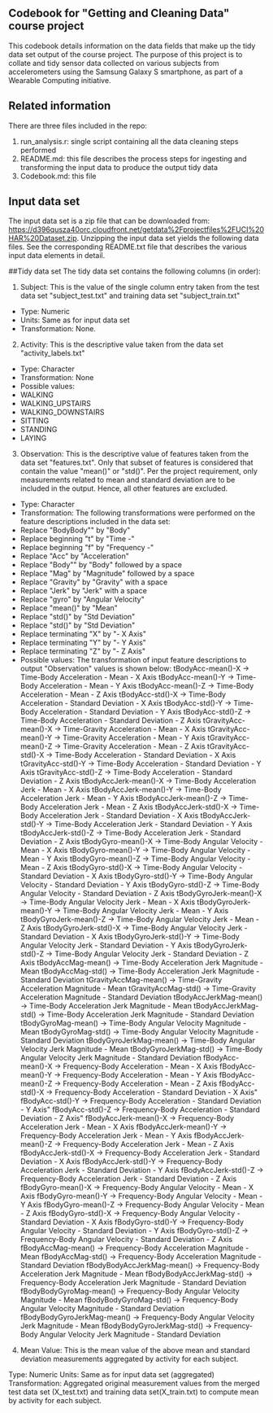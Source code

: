 ## Codebook for "Getting and Cleaning Data" course project
This codebook details information on the data fields that make up the tidy data set output of the course project. The purpose of this project is to collate and tidy sensor data collected on various subjects from accelerometers using the Samsung Galaxy S smartphone, as part of a Wearable Computing initiative.

## Related information
There are three files included in the repo:
1. run_analysis.r: single script containing all the data cleaning steps performed
2. README.md: this file describes the process steps for ingesting and transforming the input data to produce the output tidy data
3. Codebook.md: this file

## Input data set
The input data set is a zip file that can be downloaded from: https://d396qusza40orc.cloudfront.net/getdata%2Fprojectfiles%2FUCI%20HAR%20Dataset.zip. Unzipping the input data set yields the following data files. See the corresponding README.txt file that describes the various input data elements in detail.

##Tidy data set
The tidy data set contains the following columns (in order):

1. Subject: This is the value of the single column entry taken from the test data set "subject_test.txt" and training data set "subject_train.txt"
 * Type: Numeric
 * Units: Same as for input data set
 * Transformation: None.

2. Activity: This is the descriptive value  taken from the data set "activity_labels.txt"

 * Type: Character
 * Transformation: None
 * Possible values: 
  * WALKING
  * WALKING_UPSTAIRS
  * WALKING_DOWNSTAIRS
  * SITTING
  * STANDING
  * LAYING

3. Observation: This is the descriptive value of features taken from the data set "features.txt". Only that subset of features is considered that contain the value "mean()" or "std()". Per the project requirement, only measurements related to mean and standard deviation are to be included in the output. Hence, all other features are excluded.
 * Type: Character
 * Transformation: The following transformations were performed on the feature descriptions included in the data set:
  * Replace "BodyBody"" by "Body"
  * Replace beginning "t" by "Time -"
  * Replace beginning "f" by "Frequency -"
  * Replace "Acc" by "Acceleration"
  * Replace "Body"" by "Body" followed by a space
  * Replace "Mag" by "Magnitude" followed by a space
  * Replace "Gravity" by "Gravity" with a space
  * Replace "Jerk" by "Jerk" with a space
  * Replace "gyro" by "Angular Velocity"
  * Replace "mean()" by "Mean"
  * Replace "std()" by "Std Deviation"
  * Replace "std()" by "Std Deviation"
  * Replace terminating "X" by "- X Axis"
  * Replace terminating "Y" by "- Y Axis"
  * Replace terminating "Z" by "- Z Axis"
 * Possible values: The transformation of input feature descriptions to output "Observation" values is shown below:
tBodyAcc-mean()-X -> Time-Body Acceleration - Mean - X Axis
tBodyAcc-mean()-Y -> Time-Body Acceleration - Mean - Y Axis
tBodyAcc-mean()-Z -> Time-Body Acceleration - Mean - Z Axis
tBodyAcc-std()-X -> Time-Body Acceleration - Standard Deviation - X Axis
tBodyAcc-std()-Y -> Time-Body Acceleration - Standard Deviation - Y Axis
tBodyAcc-std()-Z -> Time-Body Acceleration - Standard Deviation - Z Axis
tGravityAcc-mean()-X -> Time-Gravity Acceleration - Mean - X Axis
tGravityAcc-mean()-Y -> Time-Gravity Acceleration - Mean - Y Axis
tGravityAcc-mean()-Z -> Time-Gravity Acceleration - Mean - Z Axis
tGravityAcc-std()-X -> Time-Body Acceleration - Standard Deviation - X Axis
tGravityAcc-std()-Y -> Time-Body Acceleration - Standard Deviation - Y Axis
tGravityAcc-std()-Z -> Time-Body Acceleration - Standard Deviation - Z Axis
tBodyAccJerk-mean()-X -> Time-Body Acceleration Jerk - Mean - X Axis
tBodyAccJerk-mean()-Y -> Time-Body Acceleration Jerk - Mean - Y Axis
tBodyAccJerk-mean()-Z -> Time-Body Acceleration Jerk - Mean - Z Axis
tBodyAccJerk-std()-X -> Time-Body Acceleration Jerk - Standard Deviation - X Axis
tBodyAccJerk-std()-Y -> Time-Body Acceleration Jerk - Standard Deviation - Y Axis
tBodyAccJerk-std()-Z -> Time-Body Acceleration Jerk - Standard Deviation - Z Axis
tBodyGyro-mean()-X -> Time-Body Angular Velocity - Mean - X Axis
tBodyGyro-mean()-Y -> Time-Body Angular Velocity - Mean - Y Axis
tBodyGyro-mean()-Z -> Time-Body Angular Velocity - Mean - Z Axis
tBodyGyro-std()-X -> Time-Body Angular Velocity - Standard Deviation - X Axis
tBodyGyro-std()-Y -> Time-Body Angular Velocity - Standard Deviation - Y Axis
tBodyGyro-std()-Z -> Time-Body Angular Velocity - Standard Deviation - Z Axis
tBodyGyroJerk-mean()-X -> Time-Body Angular Velocity Jerk - Mean - X Axis
tBodyGyroJerk-mean()-Y -> Time-Body Angular Velocity Jerk - Mean - Y Axis
tBodyGyroJerk-mean()-Z -> Time-Body Angular Velocity Jerk - Mean - Z Axis
tBodyGyroJerk-std()-X -> Time-Body Angular Velocity Jerk - Standard Deviation - X Axis
tBodyGyroJerk-std()-Y -> Time-Body Angular Velocity Jerk - Standard Deviation - Y Axis
tBodyGyroJerk-std()-Z -> Time-Body Angular Velocity Jerk - Standard Deviation - Z Axis
tBodyAccMag-mean() -> Time-Body Acceleration Jerk Magnitude - Mean
tBodyAccMag-std() -> Time-Body Acceleration Jerk Magnitude - Standard Deviation
tGravityAccMag-mean() -> Time-Gravity Acceleration Magnitude - Mean
tGravityAccMag-std() -> Time-Gravity Acceleration Magnitude - Standard Deviation
tBodyAccJerkMag-mean() -> Time-Body Acceleration Jerk Magnitude - Mean
tBodyAccJerkMag-std() -> Time-Body Acceleration Jerk Magnitude - Standard Deviation
tBodyGyroMag-mean() -> Time-Body Angular Velocity Magnitude - Mean
tBodyGyroMag-std() -> Time-Body Angular Velocity Magnitude - Standard Deviation
tBodyGyroJerkMag-mean() -> Time-Body Angular Velocity Jerk Magnitude - Mean
tBodyGyroJerkMag-std() -> Time-Body Angular Velocity Jerk Magnitude - Standard Deviation
fBodyAcc-mean()-X -> Frequency-Body Acceleration - Mean - X Axis
fBodyAcc-mean()-Y -> Frequency-Body Acceleration - Mean - Y Axis
fBodyAcc-mean()-Z -> Frequency-Body Acceleration - Mean - Z Axis
fBodyAcc-std()-X -> Frequency-Body Acceleration - Standard Deviation - X Axis"
fBodyAcc-std()-Y -> Frequency-Body Acceleration - Standard Deviation - Y Axis"
fBodyAcc-std()-Z -> Frequency-Body Acceleration - Standard Deviation - Z Axis"
fBodyAccJerk-mean()-X -> Frequency-Body Acceleration Jerk - Mean - X Axis
fBodyAccJerk-mean()-Y -> Frequency-Body Acceleration Jerk - Mean - Y Axis
fBodyAccJerk-mean()-Z -> Frequency-Body Acceleration Jerk - Mean - Z Axis
fBodyAccJerk-std()-X -> Frequency-Body Acceleration Jerk - Standard Deviation - X Axis
fBodyAccJerk-std()-Y -> Frequency-Body Acceleration Jerk - Standard Deviation - Y Axis
fBodyAccJerk-std()-Z -> Frequency-Body Acceleration Jerk - Standard Deviation - Z Axis
fBodyGyro-mean()-X -> Frequency-Body Angular Velocity - Mean - X Axis
fBodyGyro-mean()-Y -> Frequency-Body Angular Velocity - Mean - Y Axis
fBodyGyro-mean()-Z -> Frequency-Body Angular Velocity - Mean - Z Axis
fBodyGyro-std()-X -> Frequency-Body Angular Velocity - Standard Deviation - X Axis
fBodyGyro-std()-Y -> Frequency-Body Angular Velocity - Standard Deviation - Y Axis
fBodyGyro-std()-Z -> Frequency-Body Angular Velocity - Standard Deviation - Z Axis
fBodyAccMag-mean() -> Frequency-Body Acceleration Magnitude - Mean
fBodyAccMag-std() -> Frequency-Body Acceleration Magnitude - Standard Deviation
fBodyBodyAccJerkMag-mean() -> Frequency-Body Acceleration Jerk Magnitude - Mean
fBodyBodyAccJerkMag-std() -> Frequency-Body Acceleration Jerk Magnitude - Standard Deviation
fBodyBodyGyroMag-mean() -> Frequency-Body Angular Velocity Magnitude - Mean
fBodyBodyGyroMag-std() -> Frequency-Body Angular Velocity Magnitude - Standard Deviation
fBodyBodyGyroJerkMag-mean() -> Frequency-Body Angular Velocity Jerk Magnitude - Mean
fBodyBodyGyroJerkMag-std() -> Frequency-Body Angular Velocity Jerk Magnitude - Standard Deviation

4. Mean Value: This is the mean value of the above mean and standard deviation measurements aggregated by activity for each subject.

Type: Numeric
Units: Same as for input data set (aggregated)
Transformation: Aggregated original measurement values from the merged test data set (X_test.txt) and training data set(X_train.txt) to compute mean by activity for each subject.
